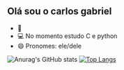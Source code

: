 ##  Olá sou o carlos gabriel

- 📕
- 💻 No momento estudo C e python
- 😄 Pronomes: ele/dele


![Anurag's GitHub stats](https://github-readme-stats.vercel.app/api?username=carlosrodrigues23&show_icons=true&theme=tokyonight)
[![Top Langs](https://github-readme-stats.vercel.app/api/top-langs/?username=carlosrodrigues23&layout=compact)](https://github.com/anuraghazra/github-readme-stats)
